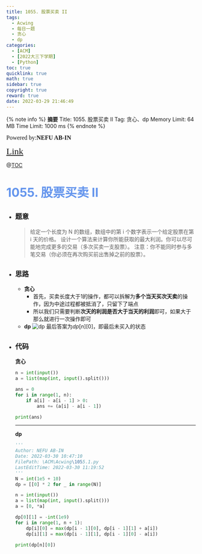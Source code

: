 ```yaml
---
title: 1055. 股票买卖 II
tags:
  - Acwing
  - 每日一题
  - 贪心
  - dp
categories:
  - [ACM]
  - [2022大三下学期]
  - [Python]
toc: true
quicklink: true
math: true
sidebar: true
copyright: true
reward: true
date: 2022-03-29 21:46:49
---
```



{% note info %}
**摘要**
Title: 1055. 股票买卖 II
Tag: 贪心、dp
Memory Limit: 64 MB
Time Limit: 1000 ms
{% endnote %}
<!-- more -->

<font size=3 face=楷体>Powered by:**NEFU AB-IN**</font>

<font color=#FFA500 size=5 face=楷体>[Link](https://www.acwing.com/problem/content/description/1057/)</font>

@[TOC](文章目录)

# <font color=#6495ED size=6>1055. 股票买卖 II</font>

* ## <font size=4 face=粗体>题意</font>

  >给定一个长度为 N 的数组，数组中的第 i 个数字表示一个给定股票在第 i 天的价格。
  >设计一个算法来计算你所能获取的最大利润。你可以尽可能地完成更多的交易（多次买卖一支股票）。
  >注意：你不能同时参与多笔交易（你必须在再次购买前出售掉之前的股票）。

* ## <font size=4 face=粗体>思路</font>

  * **贪心**
    * 首先，买卖长度大于1的操作，都可以拆解为**多个当天买次天卖**的操作，因为中途过程都被抵消了，只留下了端点
    * 所以我们只需要判断**次天的利润是否大于当天的利润**即可，如果大于那么就进行一次操作即可
  * **dp**
    ![dp](https://cdn.acwing.com/media/article/image/2021/04/15/55909_5706e7949d-IMG_7844DAF97668-1.jpeg)
    最后答案为$dp[n][0]$，即最后未买入的状态

* ## <font size=4 face=粗体>代码</font>

  **贪心**
  ```python
  n = int(input())
  a = list(map(int, input().split()))

  ans = 0
  for i in range(1, n):
      if a[i] - a[i - 1] > 0:
          ans += (a[i] - a[i - 1])

  print(ans)
  ```

  ****

  **dp**
  ```python
  '''
  Author: NEFU AB-IN
  Date: 2022-03-30 10:47:10
  FilePath: \ACM\Acwing\1055.1.py
  LastEditTime: 2022-03-30 11:19:52
  '''
  N = int(1e5 + 10)
  dp = [[0] * 2 for _ in range(N)]

  n = int(input())
  a = list(map(int, input().split()))
  a = [0, *a]

  dp[0][1] = -int(1e9)
  for i in range(1, n + 1):
      dp[i][0] = max(dp[i - 1][0], dp[i - 1][1] + a[i])
      dp[i][1] = max(dp[i - 1][1], dp[i - 1][0] - a[i])

  print(dp[n][0])
  ```